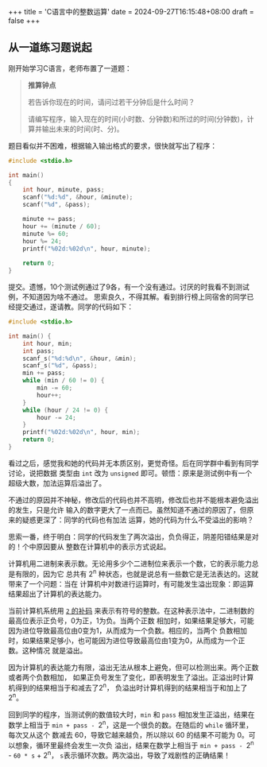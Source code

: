 +++
title = 'C语言中的整数运算'
date = 2024-09-27T16:15:48+08:00
draft = false
+++

## 从一道练习题说起

刚开始学习C语言，老师布置了一道题：

> **推算钟点**
>
> 若告诉你现在的时间，请问过若干分钟后是什么时间？
>
> 请编写程序，输入现在的时间(小时数、分钟数)和所过的时间(分钟数)，计算并输出未来的时间(时、分)。

题目看似并不困难，根据输入输出格式的要求，很快就写出了程序：

```C
#include <stdio.h>

int main()
{
    int hour, minute, pass;
    scanf("%d:%d", &hour, &minute);
    scanf("%d", &pass);

    minute += pass;
    hour += (minute / 60);
    minute %= 60;    
    hour %= 24;
    printf("%02d:%02d\n", hour, minute);
    
    return 0;
}
```

提交。遗憾，10个测试例通过了9各，有一个没有通过。讨厌的时我看不到测试例，不知道因为啥不通过。
思索良久，不得其解。看到排行榜上同宿舍的同学已经提交通过，遂请教。同学的代码如下：

```C
#include <stdio.h>

int main() {
    int hour, min;
    int pass;
    scanf_s("%d:%d\n", &hour, &min);
    scanf_s("%d", &pass);
    min += pass;
    while (min / 60 != 0) {
        min -= 60;
        hour++;
    }
    while (hour / 24 != 0) {
        hour -= 24;
    }
    printf("%02d:%02d\n", hour, min);
    return 0;
}
```

看过之后，感觉我和她的代码并无本质区别，更觉奇怪。后在同学群中看到有同学讨论，说把数据
类型由 `int` 改为 `unsigned` 即可。顿悟：原来是测试例中有一个超级大数，加法运算后溢出了。

不通过的原因并不神秘，修改后的代码也并不高明，修改后也并不能根本避免溢出的发生，只是允许
输入的数字更大了一点而已。虽然知道不通过的原因了，但原来的疑惑更深了：同学的代码也有加法
运算，她的代码为什么不受溢出的影响？

思索一番，终于明白：同学的代码发生了两次溢出，负负得正，阴差阳错结果是对的！个中原因要从
整数在计算机中的表示方式说起。

计算机用二进制来表示数。无论用多少个二进制位来表示一个数，它的表示能力总是有限的，因为它
总共有 2<sup>n</sup> 种状态，也就是说总有一些数它是无法表达的。这就带来了一个问题：当在
计算机中对数进行运算时，有可能发生溢出现象：即运算结果超出了计算机的表达能力。

当前计算机系统用 [`2` 的补码](https://en.wikipedia.org/wiki/Two%27s_complement)
来表示有符号的整数。在这种表示法中，二进制数的最高位表示正负号，0为正，1为负。当两个正数
相加时，如果结果足够大，可能因为进位导致最高位由0变为1，从而成为一个负数。相应的，当两个
负数相加时，如果结果足够小，也可能因为进位导致最高位由1变为0，从而成为一个正数。这种情况
就是溢出。

因为计算机的表达能力有限，溢出无法从根本上避免，但可以检测出来。两个正数或者两个负数相加，
如果正负号发生了变化，即表明发生了溢出。正溢出时计算机得到的结果相当于和减去了2<sup>n</sup>，
负溢出时计算机得到的结果相当于和加上了2<sup>n</sup>。

回到同学的程序，当测试例的数值较大时，`min` 和 `pass` 相加发生正溢出，结果在数学上相当于
`min + pass - `2<sup>n</sup>，这是一个很负的数。在随后的 `while` 循环里，每次又从这个
数减去 60，导致它越来越负，所以除以 60 的结果不可能为 0。可以想象，循环里最终会发生一次负
溢出，结果在数学上相当于 `min + pass - `2<sup>n</sup> - `60 * s` + 2<sup>n</sup>，
`s`表示循环次数。两次溢出，导致了戏剧性的正确结果！